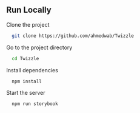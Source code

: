 
## Run Locally

Clone the project

```bash
  git clone https://github.com/ahmedwab/Twizzle
```

Go to the project directory

```bash
  cd Twizzle
```

Install dependencies

```bash
  npm install
```

Start the server

```bash
  npm run storybook
```

